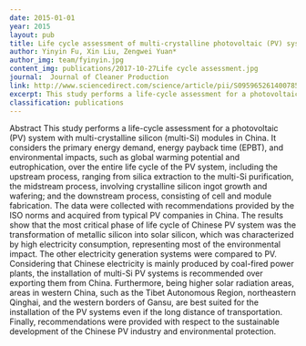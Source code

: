 ```yaml
---
date: 2015-01-01
year: 2015
layout: pub
title: Life cycle assessment of multi-crystalline photovoltaic (PV) systems in China
author: Yinyin Fu, Xin Liu, Zengwei Yuan*
author_img: team/fyinyin.jpg
content_img: publications/2017-10-27Life cycle assessment.jpg
journal:  Journal of Cleaner Production
link: http://www.sciencedirect.com/science/article/pii/S0959652614007859
excerpt: This study performs a life-cycle assessment for a photovoltaic (PV) system with multi-crystalline silicon (multi-Si) modules in China.
classification: publications
---
```





Abstract
This study performs a life-cycle assessment for a photovoltaic (PV) system with multi-crystalline silicon (multi-Si) modules in China. It considers the primary energy demand, energy payback time (EPBT), and environmental impacts, such as global warming potential and eutrophication, over the entire life cycle of the PV system, including the upstream process, ranging from silica extraction to the multi-Si purification, the midstream process, involving crystalline silicon ingot growth and wafering; and the downstream process, consisting of cell and module fabrication. The data were collected with recommendations provided by the ISO norms and acquired from typical PV companies in China. The results show that the most critical phase of life cycle of Chinese PV system was the transformation of metallic silicon into solar silicon, which was characterized by high electricity consumption, representing most of the environmental impact. The other electricity generation systems were compared to PV. Considering that Chinese electricity is mainly produced by coal-fired power plants, the installation of multi-Si PV systems is recommended over exporting them from China. Furthermore, being higher solar radiation areas, areas in western China, such as the Tibet Autonomous Region, northeastern Qinghai, and the western borders of Gansu, are best suited for the installation of the PV systems even if the long distance of transportation. Finally, recommendations were provided with respect to the sustainable development of the Chinese PV industry and environmental protection.
